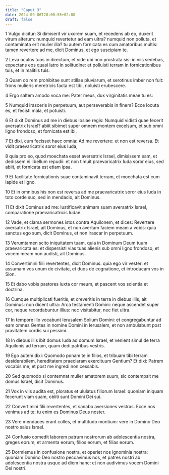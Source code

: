 ```yaml
---
title: "Caput 3"
date: 2024-09-06T20:00:55+02:00
draft: false
---
```



1 Vulgo dicitur: Si dimiserit vir uxorem suam, et recedens ab eo, duxerit virum alterum: numquid revertetur ad eam ultra? numquid non polluta, et contaminata erit mulier illa? tu autem fornicata es cum amatoribus multis: tamen revertere ad me, dicit Dominus, et ego suscipiam te.

2 Leva oculos tuos in directum, et vide ubi non prostrata sis: in viis sedebas, expectans eos quasi latro in solitudine: et polluisti terram in fornicationibus tuis, et in malitiis tuis.

3 Quam ob rem prohibitae sunt stillae pluviarum, et serotinus imber non fuit: frons mulieris meretricis facta est tibi, noluisti erubescere.

4 Ergo saltem amodo voca me: Pater meus, dux virginitatis meae tu es:

5 Numquid irasceris in perpetuum, aut perseverabis in finem? Ecce locuta es, et fecisti mala, et potuisti.

6 Et dixit Dominus ad me in diebus Iosiae regis: Numquid vidisti quae fecerit aversatrix Israel? abiit sibimet super omnem montem excelsum, et sub omni ligno frondoso, et fornicata est ibi.

7 Et dixi, cum fecisset haec omnia: Ad me revertere: et non est reversa. Et vidit praevaricatrix soror eius Iuda,

8 quia pro eo, quod moechata esset aversatrix Israel, dimisissem eam, et dedissem ei libellum repudii: et non timuit praevaricatrix Iuda soror eius, sed abiit, et fornicata est etiam ipsa.

9 Et facilitate fornicationis suae contaminavit terram, et moechata est cum lapide et ligno.

10 Et in omnibus his non est reversa ad me praevaricatrix soror eius Iuda in toto corde suo, sed in mendacio, ait Dominus.

11 Et dixit Dominus ad me: Iustificavit animam suam aversatrix Israel, comparatione praevaricatricis Iudae.

12 Vade, et clama sermones istos contra Aquilonem, et dices: Revertere aversatrix Israel, ait Dominus, et non avertam faciem meam a vobis: quia sanctus ego sum, dicit Dominus, et non irascar in perpetuum.

13 Verumtamen scito iniquitatem tuam, quia in Dominum Deum tuum praevaricata es: et dispersisti vias tuas alienis sub omni ligno frondoso, et vocem meam non audisti, ait Dominus.

14 Convertimini filii revertentes, dicit Dominus: quia ego vir vester: et assumam vos unum de civitate, et duos de cognatione, et introducam vos in Sion.

15 Et dabo vobis pastores iuxta cor meum, et pascent vos scientia et doctrina.

16 Cumque multiplicati fueritis, et creveritis in terra in diebus illis, ait Dominus: non dicent ultra: Arca testamenti Domini: neque ascendet super cor, neque recordabuntur illius: nec visitabitur, nec fiet ultra.

17 In tempore illo vocabunt Ierusalem Solium Domini: et congregabuntur ad eam omnes Gentes in nomine Domini in Ierusalem, et non ambulabunt post pravitatem cordis sui pessimi.

18 In diebus illis ibit domus Iuda ad domum Israel, et venient simul de terra Aquilonis ad terram, quam dedi patribus vestris.

19 Ego autem dixi: Quomodo ponam te in filios, et tribuam tibi terram desiderabilem, hereditatem praeclaram exercituum Gentium? Et dixi: Patrem vocabis me, et post me ingredi non cessabis.

20 Sed quomodo si contemnat mulier amatorem suum, sic contempsit me domus Israel, dicit Dominus.

21 Vox in viis audita est, ploratus et ululatus filiorum Israel: quoniam iniquam fecerunt viam suam, obliti sunt Domini Dei sui.

22 Convertimini filii revertentes, et sanabo aversiones vestras. Ecce nos venimus ad te: tu enim es Dominus Deus noster.

23 Vere mendaces erant colles, et multitudo montium: vere in Domino Deo nostro salus Israel.

24 Confusio comedit laborem patrum nostrorum ab adolescentia nostra, greges eorum, et armenta eorum, filios eorum, et filias eorum.

25 Dormiemus in confusione nostra, et operiet nos ignominia nostra: quoniam Domino Deo nostro peccavimus nos, et patres nostri ab adolescentia nostra usque ad diem hanc: et non audivimus vocem Domini Dei nostri.

